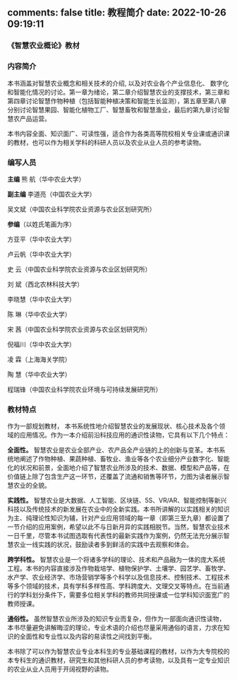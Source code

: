 comments: false
title: 教程简介
date: 2022-10-26 09:19:11
---
### 《智慧农业概论》教材

### 内容简介
本书涵盖对智慧农业概念和相关技术的介绍, 以及对农业各个产业信息化、 数字化和智能化情况的讨论。第一章为绪论，第二章介绍智慧农业的支撑技术，第三章和第四章讨论智慧作物种植（包括智能种植决策和智能生长监测），第五章至第八章分别讨论智慧果园、智能化植物工厂、智慧畜牧和智慧渔业，最后的第九章讨论智慧农产品运营。

本书内容全面、知识面广、可读性强，适合作为各类高等院校相关专业课或通识课的教材，也可以作为相关学科的科研人员以及农业从业人员的参考读物。

### 编写人员
**主编**  熊     航（华中农业大学）

**副主编**  李道亮（中国农业大学） 

吴文斌（中国农业科学院农业资源与农业区划研究所）

**参编**（以姓氏笔画为序）

方亚平（华中农业大学）

卢云帆（华中农业大学）

史     云（中国农业科学院农业资源与农业区划研究所）

刘     斌（西北农林科技大学）

李晓慧（华中农业大学）

陈     琳（华中农业大学）

宋     茜（中国农业科学院农业资源与农业区划研究所）

倪福川（华中农业大学）

凌     霖（上海海关学院）

陶     慧（华中农业大学）

程瑞锋（中国农业科学院农业环境与可持续发展研究所）

### 教材特点
作为一部规划教材， 本书系统性地介绍智慧农业的发展现状、核心技术及各个领域的应用情况。作为一本介绍前沿科技应用的通识性读物，它具有以下几个特点：

 **全面性。** 智慧农业是农业全部产业、农产品全产业链的上的创新与变革。本书系统地阐述了作物种植、果蔬种植、畜牧业、渔业等各个农业细分产业数字化、智能化的状况和前景，全面地介绍了智慧农业所涉及的技术、数据、模型和产品等，在价值链上除了包含生产这一环节，还覆盖了流通和销售等环节，力图为读者展示智慧农业的全貌。

**实践性。** 智慧农业是大数据、人工智能、区块链、5S、VR/AR、智能控制等新兴科技以及传统技术的新发展在农业中的全新实践。本书所讲解的以实践相关的知识为主、纯理论性知识为辅，针对产业应用领域的每一章（即第三至九章）都设置了一节介绍的应用案例，希望以此不与日新月异的实践相脱节。当然，智慧农业技术一日千里，尽管本书试图选取有代表性的最新实践作为案例，仍然无法充分展示智慧农业一线实践的状况，鼓励读者多到鲜活的实践中去观察和体会。

**跨学科性。** 智慧农业是一个将诸多学科的理论、技术和产品融为一体的庞大系统工程。本书的内容直接涉及作物栽培学、植物保护学、土壤学、园艺学、畜牧学、水产学、农业经济学、市场营销学等多个科学以及信息技术、控制技术、工程技术等多个领域的技术，具有学科多样性高、学科跨度大、文理交叉等特点。在当前通行的学科划分条件下，需要多位相关学科的教师共同授课或一位学科知识面宽广的教师授课。

**通俗性。** 虽然智慧农业所涉及的知识专业而复杂，但作为一部面向通识性读物，本书尽量避免讲解晦涩的理论，专业术语的介绍也尽量采用通俗的语言，力求在知识的全面性和专业性以及内容的易读性之间找到平衡。

本书除了可以作为智慧农业专业本科生的专业基础课程的教材，以作为大专院校的本专科生的通识教材，研究生和其他科研人员的参考读物，以及具有一定专业知识的农业从业人员用于开阔视野的读物。